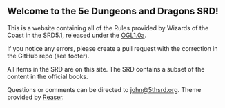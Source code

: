 ## Welcome to the 5e Dungeons and Dragons SRD!

This is a website containing all of the Rules provided by Wizards of the Coast in the SRD5.1, released under the [OGL1.0a](/license.md).

If you notice any errors, please create a pull request with the correction in the GitHub repo (see footer).

All items in the SRD are on this site.  The SRD contains a subset of the content in the official books.

Questions or comments can be directed to <john@5thsrd.org>.  Theme provided by [Reaser](https://github.com/ron-reaser).